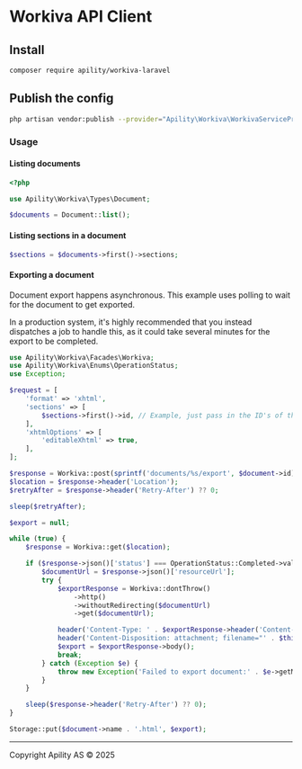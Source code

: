# Workiva API Client

## Install

```bash
composer require apility/workiva-laravel
```

## Publish the config

```bash
php artisan vendor:publish --provider="Apility\Workiva\WorkivaServiceProvider" --tag="config"
```

### Usage

#### Listing documents

```php
<?php

use Apility\Workiva\Types\Document;

$documents = Document::list();
```

#### Listing sections in a document

```php
$sections = $documents->first()->sections;
```

#### Exporting a document

Document export happens asynchronous. This example uses polling to wait for the document to get exported.

In a production system, it's highly recommended that you instead dispatches a job to handle this, as it could take several minutes for the export to be completed.

```php
use Apility\Workiva\Facades\Workiva;
use Apility\Workiva\Enums\OperationStatus;
use Exception;

$request = [
    'format' => 'xhtml',
    'sections' => [
        $sections->first()->id, // Example, just pass in the ID's of the sections you want to export
    ],
    'xhtmlOptions' => [
        'editableXhtml' => true,
    ],
];

$response = Workiva::post(sprintf('documents/%s/export', $document->id), $request);
$location = $response->header('Location');
$retryAfter = $response->header('Retry-After') ?? 0;

sleep($retryAfter);

$export = null;

while (true) {
    $response = Workiva::get($location);

    if ($response->json()['status'] === OperationStatus::Completed->value) {
        $documentUrl = $response->json()['resourceUrl'];
        try {
            $exportResponse = Workiva::dontThrow()
                ->http()
                ->withoutRedirecting($documentUrl)
                ->get($documentUrl);

            header('Content-Type: ' . $exportResponse->header('Content-Type'));
            header('Content-Disposition: attachment; filename="' . $this->name . '.html"');
            $export = $exportResponse->body();
            break;
        } catch (Exception $e) {
            throw new Exception('Failed to export document:' . $e->getMessage());
        }
    }

    sleep($response->header('Retry-After') ?? 0);
}

Storage::put($document->name . '.html', $export);
```

---

Copyright Apility AS &copy; 2025